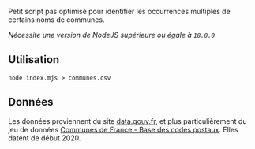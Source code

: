 Petit script pas optimisé pour identifier les occurrences multiples de certains
noms de communes.

*Nécessite une version de NodeJS supérieure ou égale à `18.0.0`*

## Utilisation

```shell
node index.mjs > communes.csv
```

## Données

Les données proviennent du site [data.gouv.fr](https://www.data.gouv.fr/fr/), et
plus particulièrement du jeu de données [Communes de France - Base des codes
postaux](https://www.data.gouv.fr/fr/datasets/communes-de-france-base-des-codes-postaux/).
Elles datent de début 2020.
